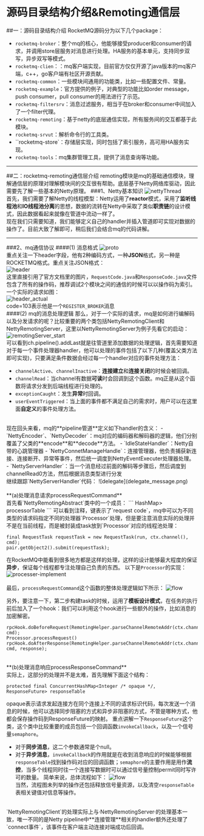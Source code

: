 # 源码目录结构介绍&Remoting通信层

##一：源码目录结构介绍
RocketMQ源码分为以下几个package：

 - `rocketmq-broker`：整个mq的核心，他能够接受producer和consumer的请求，并调用store层服务对消息进行处理。HA服务的基本单元，支持同步双写，异步双写等模式。
 - `rocketmq-clien`：：mq客户端实现，目前官方仅仅开源了java版本的mq客户端，c++，go客户端有社区开源贡献。
 - `rocketmq-common`：一些模块间通用的功能类，比如一些配置文件、常量。
 - `rocketmq-example`：官方提供的例子，对典型的功能比如order message，push consumer，pull consumer的用法进行了示范。
 - `rocketmq-filtersrv`：消息过滤服务，相当于在broker和consumer中间加入了一个filter代理。
 - `rocketmq-remoting`：基于netty的底层通信实现，所有服务间的交互都基于此模块。
 - `rocketmq-srvut`：解析命令行的工具类。
 - ``rocketmq-store`：存储层实现，同时包括了索引服务，高可用HA服务实现。
 - `rocketmq-tools`：mq集群管理工具，提供了消息查询等功能。


----------
##二：rocketmq-remoting通信层介绍
remoting模块是mq的基础通信模块，理解通信层的原理对理解模块间的交互很有帮助。底层基于Netty网络库驱动，因此需要先了解一些基本的Netty原理。
###1、Netty基本知识
![nettyThread](netty_thread_module.png) <br>
首先，我们需要了解Netty的线程模型：Netty运用了**reactor**模式，采用了**监听线程池**和**IO线程池分离**的思想，数据的流转在Netty中采取了类似**职责链**的设计模式，因此数据看起来就像在管道中流动一样了。<br>
现在我们只需要知道，我们能够定义自己的handler并插入管道即可实现对数据的操作了。目前大致了解即可，稍后我们会结合mq的代码讲解。


----------


###2、mq通信协议
####(1) 消息格式
 ![proto](proto.png) <br>
  重点关注一下header字段，他有2种编码方式，一种**JSON**格式，另一种是ROCKETMQ格式。重点关注JSON格式：
  <br>
![header](protp_header.png) <br>
这里直接引用了官方文档里的图片，`RequestCode.java`和`ResponseCode.java`文件包含了所有的操作码，推荐调试2个模块之间的通信的时候可以以操作码为索引。一个实际的请求如图：
<br>
![header_actual](header.png) <br>
code=103表示他是一个`REGISTER_BROKER`消息
<br>
####(2) mq的消息处理逻辑
那么，对于一个实际的请求，mq是如何进行编解码以及分发请求的呢？比较重要的两个类包括NettyRemotingClient和NettyRemotingServer，这里以NettyRemotingServer为例子先看它的启动：
![remotingServer_start](remotingServer_start.png) <br>
可以看到ch.pipeline().addLast就是往管道里添加数据的处理逻辑，首先需要知道对于每一个事件处理器handler，他可以处理的事件包括了以下几种(覆盖父类方法即可实现)，只要满足条件数据会经过每一个handler对应的事件处理方法：

 - `channelActive`、`channelInactive`：**连接建立**和**连接关闭**的时候会被回调。
 - `channelRead`：当channel有数据**可读**时会回调到这个函数。mq正是从这个函数将请求分发到后端线程进行处理的。
 - `exceptionCaught`：发生**异常**时回调。
 - `userEventTriggered`：当上面的事件都不满足自己的需求时，用户可以在这里面**自定义**的事件处理方法。
<br>
现在回头来看，mq的**pipeline管道**定义如下handler的含义：
 - `NettyEncoder`、`NettyDecoder`：mq对应的编码器和解码器的逻辑，他们分别覆盖了父类的**encode**和**decode**方法。
 -  `IdleStateHandler`：Netty自带的心跳管理器
 - `NettyConnetManageHandle`：连接管理器，他负责捕获新连接、连接断开、异常等事件，然后统一调度到NettyEventExecuter处理器处理。
 - `NettyServerHandler`：当一个消息经过前面的解码等步骤后，然后调度到channelRead0方法，然后根据消息类型进行分发
 <br>
 继续跟踪`NettyServerHandler`代码：
![delegate](delegate_message.png) <br>
 <br>
**(a)处理消息请求processRequestCommand**<br>
首先看`NettyRemotingAbstract`类中的一个成员：
 ```
HashMap<Integer/* request code */, Pair<NettyRequestProcessor, ExecutorService>> processorTable
 ```
可以看到注释，键表示了`request code`，mq中可以为不同类型的请求码指定不同的处理器`Processor`处理，但是要注意消息实际的处理并不是在当前线程，而是被封装成task放到`Processor`对应的线程池处理：<br>

 ```
final RequestTask requestTask = new RequestTask(run, ctx.channel(), cmd);
pair.getObject2().submit(requestTask);
 ```
 在RocketMQ中能看到很多地方都是这样的处理，这样的设计能够最大程度的保证**异步**，保证每个线程都专注处理自己负责的东西。 以下是`Processor`的实现：<br>
![processer-implement](processer_implement.png) <br>
<br>
最后，`processRequestCommand`这个函数的整体处理逻辑如下所示：
![flow](flow1.png) <br>

 另外，要注意一下，第二步构建task的时候，运用了**模板设计模式**，在任务的执行前后加入了一个hook：我们可以利用这个hook进行一些额外的操作，比如消息的加密解密。

```
rpcHook.doBeforeRequest(RemotingHelper.parseChannelRemoteAddr(ctx.channel()), cmd);
Processor.processRequest()
rpcHook.doAfterResponse(RemotingHelper.parseChannelRemoteAddr(ctx.channel()), cmd, response);
```
 <br>
**(b)处理消息响应processResponseCommand**<br>
实际上，这部分的处理并不是太难，首先理解下面这个结构：

```
protected final ConcurrentHashMap<Integer /* opaque */, ResponseFuture> responseTable
```
opaque表示请求发起连接方在同个连接上不同的请求标识代码，每次发送一个消息的时候，他可以选择同步阻塞的方式和异步非阻塞的方式，不管是哪种方式，他都会保存操作码到ResponseFuture的映射。
重点讲解一下`ResponseFuture`这个类，这个类中比较重要的成员包括一个回调函数`invokeCallback`，以及一个信号量`semaphore`。

 - 对于**同步消息**，这二个参数通常是个null。
 - 对于**异步消息**，`invokeCallback`的作用就是在收到消息响应的时候能够根据`responseTable`找到操作码对应的回调函数；`semaphore`的主要作用是用作**流控**，当多个线程同时往一个连接写数据时可以通过信号量控制permit同时写许可的数量。
简单来说，总体流程如下：
![flow](flow2.png) <br>
当然，流程图未列举的操作还包括释放信号量资源，以及清空`responseTable`表相关键值对信息等操作。<br>
<br>
`NettyRemotingClient`的处理实际上与·NettyRemotingServer·的处理基本一致，唯一不同的是Netty pipeline中**连接管理**相关的handler额外还处理了`connect事件`，该事件在客户端主动连接对端成功后回调。












